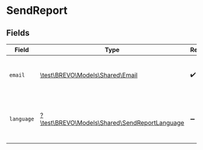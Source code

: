 # SendReport


## Fields

| Field                                                                                      | Type                                                                                       | Required                                                                                   | Description                                                                                | Example                                                                                    |
| ------------------------------------------------------------------------------------------ | ------------------------------------------------------------------------------------------ | ------------------------------------------------------------------------------------------ | ------------------------------------------------------------------------------------------ | ------------------------------------------------------------------------------------------ |
| `email`                                                                                    | [\test\BREVO\Models\Shared\Email](../../models/shared/Email.md)                            | :heavy_check_mark:                                                                         | Custom attributes for the report email.                                                    |                                                                                            |
| `language`                                                                                 | [?\test\BREVO\Models\Shared\SendReportLanguage](../../models/shared/SendReportLanguage.md) | :heavy_minus_sign:                                                                         | Language of email content for campaign report sending.                                     | en                                                                                         |
